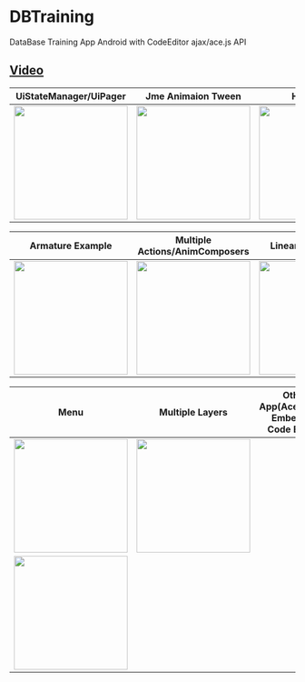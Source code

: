 # DBTraining
DataBase Training App Android with CodeEditor ajax/ace.js API

## [Video](https://youtu.be/WLY-_2YmV_E)

| UiStateManager/UiPager | Jme Animaion Tween | Hybrid List |
|-------|-------|-------|
| <img src="https://github.com/Scrappers-glitch/DBTraining/blob/master/attachments/Screenshot_20210512-155906726.jpg" width="200"> | <img src="https://github.com/Scrappers-glitch/DBTraining/blob/master/attachments/Screenshot_20210512-160026890.jpg" width="200"> | <img src="https://github.com/Scrappers-glitch/DBTraining/blob/master/attachments/Screenshot_20210512-155933379.jpg" width="200"> |

| Armature Example  | Multiple Actions/AnimComposers | Linear Configuration |
|-------|------|-------|
| <img src="https://github.com/Scrappers-glitch/DBTraining/blob/master/attachments/Screenshot_20210406-104508.png" width="200"> | <img src="https://github.com/Scrappers-glitch/DBTraining/blob/master/attachments/Screenshot_20210406-104512.png" width="200"> | <img src="https://github.com/Scrappers-glitch/DBTraining/blob/master/attachments/Screenshot_20210512-160002320.jpg" width="200">



| Menu  | Multiple Layers | Other App(Ace.js/Ajax Embedded Code Editor) |
|-------|------|------|
| <img src="https://github.com/Scrappers-glitch/DBTraining/blob/master/attachments/Screenshot_20210406-104526.png" width="200">  | <img src="https://github.com/Scrappers-glitch/DBTraining/blob/master/attachments/Screenshot_20210512-160035789.jpg" width="200">
| <img src="https://github.com/Scrappers-glitch/DBTraining/blob/master/attachments/Screenshot_20210406-104543.png" width="200"> |
